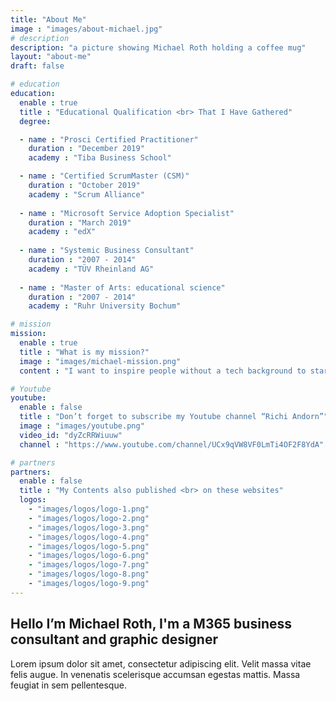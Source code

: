 ```yaml
---
title: "About Me"
image : "images/about-michael.jpg"
# description
description: "a picture showing Michael Roth holding a coffee mug"
layout: "about-me"
draft: false

# education
education:
  enable : true
  title : "Educational Qualification <br> That I Have Gathered"
  degree:

  - name : "Prosci Certified Practitioner"
    duration : "December 2019"
    academy : "Tiba Business School"

  - name : "Certified ScrumMaster (CSM)"
    duration : "October 2019"
    academy : "Scrum Alliance"
    
  - name : "Microsoft Service Adoption Specialist"
    duration : "March 2019"
    academy : "edX"
    
  - name : "Systemic Business Consultant"
    duration : "2007 - 2014"
    academy : "TÜV Rheinland AG"
    
  - name : "Master of Arts: educational science"
    duration : "2007 - 2014"
    academy : "Ruhr University Bochum"

# mission
mission:
  enable : true
  title : "What is my mission?"
  image : "images/michael-mission.png"
  content : "I want to inspire people without a tech background to start their own journey into the tech world. <br>I'm a tech person by choice. That means, I didn't have a technical background to begin with until I decided (in my thirties) to learn everything around tech that seems relevant to me. In order to learn, I write. It helps me understand this complex stuff. With my blog I want to deliver instructions and helpful content for every beginner out there."

# Youtube
youtube:
  enable : false
  title : "Don’t forget to subscribe my Youtube channel “Richi Andorn”"
  image : "images/youtube.png"
  video_id: "dyZcRRWiuuw"
  channel : "https://www.youtube.com/channel/UCx9qVW8VF0LmTi4OF2F8YdA"

# partners
partners:
  enable : false
  title : "My Contents also published <br> on these websites"
  logos:
    - "images/logos/logo-1.png"
    - "images/logos/logo-2.png"
    - "images/logos/logo-3.png"
    - "images/logos/logo-4.png"
    - "images/logos/logo-5.png"
    - "images/logos/logo-6.png"
    - "images/logos/logo-7.png"
    - "images/logos/logo-8.png"
    - "images/logos/logo-9.png"
---
```


## Hello I’m Michael Roth, I'm a M365 business consultant and graphic designer 

Lorem ipsum dolor sit amet, consectetur adipiscing elit. Velit massa vitae felis augue. In venenatis scelerisque accumsan egestas mattis. Massa feugiat in sem pellentesque.